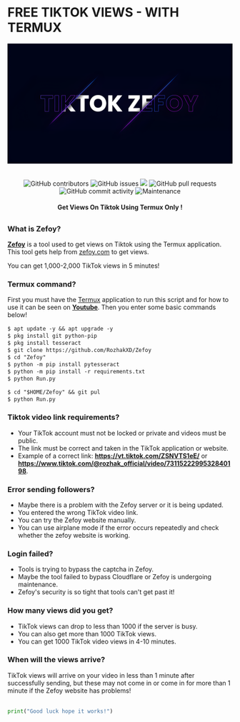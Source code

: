 # FREE TIKTOK VIEWS - WITH TERMUX
<div align="center">
  <img src="Data/Zefoy.png">
  <br>
  <br>
  <p>
    <img alt="GitHub contributors" src="https://img.shields.io/github/contributors/rozhakxd/Zefoy">
    <img alt="GitHub issues" src="https://img.shields.io/github/issues/rozhakxd/Zefoy">
    <img src="https://img.shields.io/badge/PRs-welcome-brightgreen.svg?style=shields">
    <img alt="GitHub pull requests" src="https://img.shields.io/github/issues-pr/rozhakxd/Zefoy">
    <img alt="GitHub commit activity" src="https://img.shields.io/github/commit-activity/m/rozhakxd/Zefoy">
    <img alt="Maintenance" src="https://img.shields.io/maintenance/no/2023">
  </p>
  <h4> Get Views On Tiktok Using Termux Only ! </h4>
</div>

##

### What is Zefoy?
[**Zefoy**](https://github.com/RozhakXD/Zefoy) is a tool used to get views on Tiktok using the Termux application. This tool gets help from [zefoy.com](https://zefoy.com) to get views.

You can get 1,000-2,000 TikTok views in 5 minutes!

### Termux command?
First you must have the [Termux](https://f-droid.org/repo/com.termux_118.apk) application to run this script and for how to use it can be seen on [**Youtube**](https://www.youtube.com/rozhakid). Then you enter some basic commands below!
```
$ apt update -y && apt upgrade -y
$ pkg install git python-pip
$ pkg install tesseract
$ git clone https://github.com/RozhakXD/Zefoy
$ cd "Zefoy"
$ python -m pip install pytesseract
$ python -m pip install -r requirements.txt
$ python Run.py
```

```
$ cd "$HOME/Zefoy" && git pul
$ python Run.py
```

### Tiktok video link requirements?
- Your TikTok account must not be locked or private and videos must be public.
- The link must be correct and taken in the TikTok application or website.
- Example of a correct link: **https://vt.tiktok.com/ZSNVTS1eE/** or **https://www.tiktok.com/@rozhak_official/video/7311522299532840198**.

### Error sending followers?
- Maybe there is a problem with the Zefoy server or it is being updated.
- You entered the wrong TikTok video link.
- You can try the Zefoy website manually.
- You can use airplane mode if the error occurs repeatedly and check whether the zefoy website is working.

### Login failed?
- Tools is trying to bypass the captcha in Zefoy.
- Maybe the tool failed to bypass Cloudflare or Zefoy is undergoing maintenance.
- Zefoy's security is so tight that tools can't get past it!

### How many views did you get?
- TikTok views can drop to less than 1000 if the server is busy.
- You can also get more than 1000 TikTok views.
- You can get 1000 TikTok video views in 4-10 minutes.

### When will the views arrive?
TikTok views will arrive on your video in less than 1 minute after successfully sending, but these may not come in or come in for more than 1 minute if the Zefoy website has problems!

##
```python
print("Good luck hope it works!")
```
##
